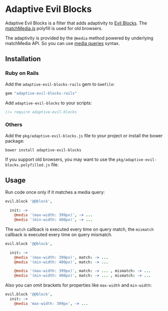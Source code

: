 # Adaptive Evil Blocks

[Evil Blocks]:    https://github.com/ai/evil-blocks/
[matchMedia.js]:  https://github.com/paulirish/matchMedia.js/
[media queries]:  http://www.w3.org/TR/css3-mediaqueries/

Adaptive Evil Blocks is a filter that adds adaptivity to [Evil Blocks].
The [matchMedia.js] polyfill is used for old browsers.

The adaptivity is provided by the `@media` method powered by underlying
matchMedia API. So you can use [media queries] syntax.

## Installation

### Ruby on Rails

Add the `adaptive-evil-blocks-rails` gem to `Gemfile`:

```ruby
gem "adaptive-evil-blocks-rails"
```

Add `adaptive-evil-blocks` to your scripts:

```js
//= require adaptive-evil-blocks
```

### Others
Add the `pkg/adaptive-evil-blocks.js` file to your project or install
the bower package:

```
bower install adaptive-evil-blocks
```

If you support old browsers, you may want to use the
`pkg/adaptive-evil-blocks.polyfilled.js` file.


## Usage

Run code once only if it matches a media query:
```coffee
evil.block '@@block',

  init: ->
    @media '(max-width: 399px)', -> ...
    @media '(min-width: 400px)', -> ...

```

The `match` callback is executed every time on query match, the `mismatch`
callback is executed every time on query mismatch.

```coffee
evil.block '@@block',

  init: ->
    @media '(max-width: 399px)', match: -> ...
    @media '(min-width: 400px)', match: -> ...

    @media '(max-width: 399px)', match: -> ... , mismatch: -> ...
    @media '(min-width: 400px)', match: -> ... , mismatch: -> ...
```

Also you can omit brackets for properties like `max-width` and `min-width`:

```coffee
evil.block '@@block',
  init: ->
    @media 'max-width: 399px', -> ...
```
